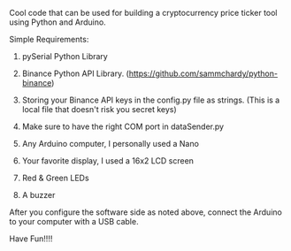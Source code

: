 Cool code that can be used for building a cryptocurrency price ticker tool using Python and Arduino.

Simple Requirements:
1) pySerial Python Library
2) Binance Python API Library. (https://github.com/sammchardy/python-binance)
3) Storing your Binance API keys in the config.py file as strings. (This is a local file that doesn't risk you secret keys)
4) Make sure to have the right COM port in dataSender.py

5) Any Arduino computer, I personally used a Nano
6) Your favorite display, I used a 16x2 LCD screen
7) Red & Green LEDs
8) A buzzer

After you configure the software side as noted above, connect the Arduino to your computer with a USB cable.

Have Fun!!!!
